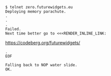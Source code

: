 ```console
$ telnet zero.futurewidgets.eu
Deploying memory parachute.
.
.
.
Failed.
Next time better go to <<<RENDER_INLINE_LINK:
```

<https://codeberg.org/futurewidgets/>

```text
.
EOF

Falling back to NOP water slide.
OK.
```
